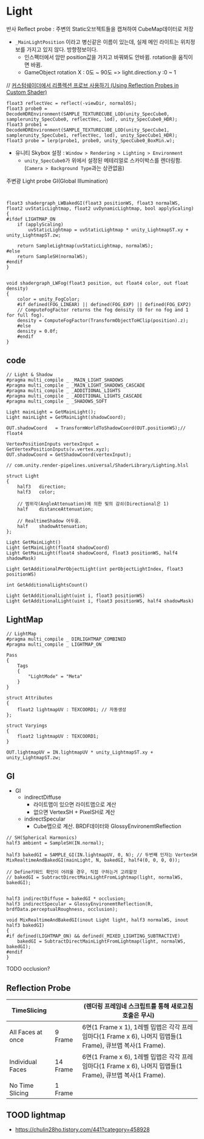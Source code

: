 # Light

반사
Reflect probe : 주변의 Static오브젝트들을 캡쳐하여 CubeMap데이터로 저장

- `_MainLightPosition` 이라고 병신같은 이름이 있는데, 실제 메인 라이트는 위치정보를 가지고 있지 않다. 방향정보이다.
  - 인스펙터에서 암만 position값을 가지고 바꿔봐도 안바뀜. rotation을 움직이면 바뀜.
  - GameObject rotation X : 0도 ~ 90도 => light.direction.y :0 ~ 1

// [커스텀쉐이더에서 리플렉션 프로브 사용하기 (Using Reflection Probes in Custom Shader)](https://ozlael.tistory.com/38)

``` hlsl
float3 reflectVec = reflect(-viewDir, normalOS);
float3 probe0 = DecodeHDREnvironment(SAMPLE_TEXTURECUBE_LOD(unity_SpecCube0, samplerunity_SpecCube0, reflectVec, lod), unity_SpecCube0_HDR);
float3 probe1 = DecodeHDREnvironment(SAMPLE_TEXTURECUBE_LOD(unity_SpecCube1, samplerunity_SpecCube1, reflectVec, lod), unity_SpecCube1_HDR);
float3 probe = lerp(probe1, probe0, unity_SpecCube0_BoxMin.w);
```

- 유니티 Skybox 설정 : `Window > Rendering > Lighting > Environment`
  - `unity_SpecCube0`가 위에서 설정된 메테리얼로 스카이박스를 렌더링함.(`Camera > Background Type`과는 상관없음)

주변광
Light probe GI(Global Illumination)

``` hlsl


float3 shadergraph_LWBakedGI(float3 positionWS, float3 normalWS, float2 uvStaticLightmap, float2 uvDynamicLightmap, bool applyScaling)
{
#ifdef LIGHTMAP_ON
    if (applyScaling)
        uvStaticLightmap = uvStaticLightmap * unity_LightmapST.xy + unity_LightmapST.zw;

    return SampleLightmap(uvStaticLightmap, normalWS);
#else
    return SampleSH(normalWS);
#endif
}


void shadergraph_LWFog(float3 position, out float4 color, out float density)
{
    color = unity_FogColor;
    #if defined(FOG_LINEAR) || defined(FOG_EXP) || defined(FOG_EXP2)
    // ComputeFogFactor returns the fog density (0 for no fog and 1 for full fog).
    density = ComputeFogFactor(TransformObjectToHClip(position).z);
    #else
    density = 0.0f;
    #endif
}
```

## code

``` hlsl
// Light & Shadow
#pragma multi_compile _ _MAIN_LIGHT_SHADOWS
#pragma multi_compile _ _MAIN_LIGHT_SHADOWS_CASCADE
#pragma multi_compile _ _ADDITIONAL_LIGHTS
#pragma multi_compile _ _ADDITIONAL_LIGHTS_CASCADE
#pragma multi_compile _ _SHADOWS_SOFT
```

``` hlsl
Light mainLight = GetMainLight();
Light mainLight = GetMainLight(shadowCoord);
```

``` hlsl
OUT.shadowCoord   = TransformWorldToShadowCoord(OUT.positionWS);// float4
```

``` hlsl
VertexPositionInputs vertexInput = GetVertexPositionInputs(v.vertex.xyz);
OUT.shadowCoord = GetShadowCoord(vertexInput);
```

``` hlsl
// com.unity.render-pipelines.universal/ShaderLibrary/Lighting.hlsl

struct Light
{
    half3   direction;
    half3   color;

    // 범위각(AngleAttenuation)에 의한 빛의 감쇠(Directional은 1)
    half    distanceAttenuation; 

    // RealtimeShadow 어두움.
    half    shadowAttenuation;
};

Light GetMainLight()
Light GetMainLight(float4 shadowCoord)
Light GetMainLight(float4 shadowCoord, float3 positionWS, half4 shadowMask)

Light GetAdditionalPerObjectLight(int perObjectLightIndex, float3 positionWS)

int GetAdditionalLightsCount()

Light GetAdditionalLight(uint i, float3 positionWS)
Light GetAdditionalLight(uint i, float3 positionWS, half4 shadowMask)
```

## LightMap

``` hlsl
// LightMap
#pragma multi_compile _ DIRLIGHTMAP_COMBINED
#pragma multi_compile _ LIGHTMAP_ON
```

``` hlsl
Pass
{
    Tags
    {
        "LightMode" = "Meta"
    }
}

struct Attributes
{
    float2 lightmapUV : TEXCOORD1; // 자동생성
};

struct Varyings
{
    float2 lightmapUV : TEXCOORD1;
}

OUT.lightmapUV = IN.lightmapUV * unity_LightmapST.xy + unity_LightmapST.zw;
```

## GI

- GI
  - indirectDiffuse
    - 라이트맵이 있으면 라이트맵으로 계산
    - 없으면 VertexSH + PixelSH로 계산
  - indirectSpecular
    - Cube맵으로 계산. BRDF데이터와 GlossyEnvironemtReflection

``` hlsl
// SH(Spherical Harmonics)
half3 ambient = SampleSH(IN.normal);

half3 bakedGI = SAMPLE_GI(IN.lightmapUV, 0, N); // 두번째 인자는 VertexSH
MixRealtimeAndBakedGI(mainLight, N, bakedGI, half4(0, 0, 0, 0));

// Define키워드 확인이 어려울 경우, 직접 구하는거 고려할것
// bakedGI = SubtractDirectMainLightFromLightmap(light, normalWS, bakedGI);


half3 indirectDiffuse = bakedGI * occlusion;
half3 indirectSpecular = GlossyEnvironemtReflection(R, brdfData.perceptualRoughness, occlusion);
```

``` hlsl
void MixRealtimeAndBakedGI(inout Light light, half3 normalWS, inout half3 bakedGI)
{
#if defined(LIGHTMAP_ON) && defined(_MIXED_LIGHTING_SUBTRACTIVE)
    bakedGI = SubtractDirectMainLightFromLightmap(light, normalWS, bakedGI);
#endif
}
```

TODO occlusion?

## Reflection Probe

| TimeSlicing       |          | (렌더링 프레임네 스크립트를 통해 새로고침 호출은 무시)                                                     |
| ----------------- | -------- | ---------------------------------------------------------------------------------------------------------- |
| All Faces at once | 9 Frame  | 6면(1 Frame x 1), 1레벨 밉맵은 각각 프레임마다(1 Frame x 6), 나머지 밉맵들(1 Frame), 큐브맵 복사(1 Frame). |
| Individual Faces  | 14 Frame | 6면(1 Frame x 6), 1레벨 밉맵은 각각 프레임마다(1 Frame x 6), 나머지 밉맵들(1 Frame), 큐브맵 복사(1 Frame). |
| No Time Slicing   | 1 Frame  |                                                                                                            |


## TOOD lightmap

- https://chulin28ho.tistory.com/441?category=458928
